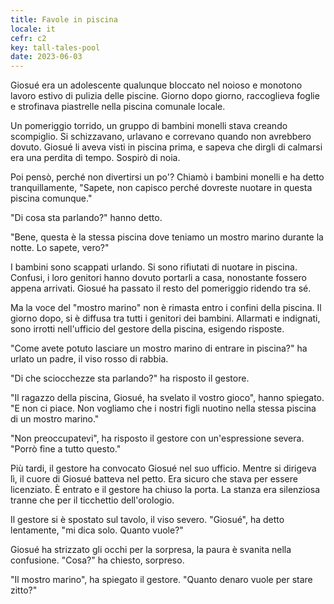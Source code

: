 ```yaml
---
title: Favole in piscina
locale: it
cefr: c2
key: tall-tales-pool
date: 2023-06-03
---
```


Giosué era un adolescente qualunque bloccato nel noioso e monotono lavoro estivo di pulizia delle piscine. Giorno dopo giorno, raccoglieva foglie e strofinava piastrelle nella piscina comunale locale.

Un pomeriggio torrido, un gruppo di bambini monelli stava creando scompiglio. Si schizzavano, urlavano e correvano quando non avrebbero dovuto. Giosué li aveva visti in piscina prima, e sapeva che dirgli di calmarsi era una perdita di tempo. Sospirò di noia.

Poi pensò, perché non divertirsi un po'? Chiamò i bambini monelli e ha detto tranquillamente, "Sapete, non capisco perché dovreste nuotare in questa piscina comunque."

"Di cosa sta parlando?" hanno detto.

"Bene, questa è la stessa piscina dove teniamo un mostro marino durante la notte. Lo sapete, vero?"

I bambini sono scappati urlando. Si sono rifiutati di nuotare in piscina. Confusi, i loro genitori hanno dovuto portarli a casa, nonostante fossero appena arrivati. Giosué ha passato il resto del pomeriggio ridendo tra sé.

Ma la voce del "mostro marino" non è rimasta entro i confini della piscina. Il giorno dopo, si è diffusa tra tutti i genitori dei bambini. Allarmati e indignati, sono irrotti nell'ufficio del gestore della piscina, esigendo risposte.

"Come avete potuto lasciare un mostro marino di entrare in piscina?" ha urlato un padre, il viso rosso di rabbia.

"Di che sciocchezze sta parlando?" ha risposto il gestore.

"Il ragazzo della piscina, Giosué, ha svelato il vostro gioco", hanno spiegato. "E non ci piace. Non vogliamo che i nostri figli nuotino nella stessa piscina di un mostro marino."

"Non preoccupatevi", ha risposto il gestore con un'espressione severa. "Porrò fine a tutto questo."

Più tardi, il gestore ha convocato Giosué nel suo ufficio. Mentre si dirigeva lì, il cuore di Giosué batteva nel petto. Era sicuro che stava per essere licenziato. È entrato e il gestore ha chiuso la porta. La stanza era silenziosa tranne che per il ticchettio dell'orologio.

Il gestore si è spostato sul tavolo, il viso severo. "Giosué", ha detto lentamente, "mi dica solo. Quanto vuole?"

Giosué ha strizzato gli occhi per la sorpresa, la paura è svanita nella confusione. "Cosa?" ha chiesto, sorpreso.

"Il mostro marino", ha spiegato il gestore. "Quanto denaro vuole per stare zitto?"